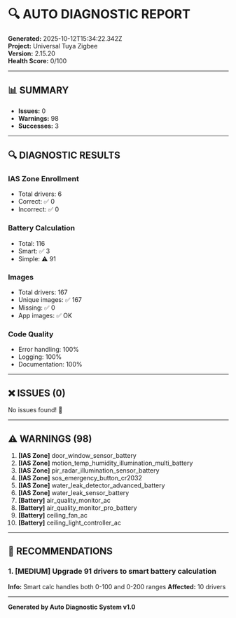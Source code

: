 # 🔍 AUTO DIAGNOSTIC REPORT

**Generated:** 2025-10-12T15:34:22.342Z  
**Project:** Universal Tuya Zigbee  
**Version:** 2.15.20  
**Health Score:** 0/100

---

## 📊 SUMMARY

- **Issues:** 0
- **Warnings:** 98
- **Successes:** 3

---

## 🔍 DIAGNOSTIC RESULTS

### IAS Zone Enrollment
- Total drivers: 6
- Correct: ✅ 0
- Incorrect: ✅ 0

### Battery Calculation
- Total: 116
- Smart: ✅ 3
- Simple: ⚠️ 91

### Images
- Total drivers: 167
- Unique images: ✅ 167
- Missing: ✅ 0
- App images: ✅ OK

### Code Quality
- Error handling: 100%
- Logging: 100%
- Documentation: 100%

---

## ❌ ISSUES (0)

No issues found! 🎉

---

## ⚠️ WARNINGS (98)

1. **[IAS Zone]** door_window_sensor_battery
2. **[IAS Zone]** motion_temp_humidity_illumination_multi_battery
3. **[IAS Zone]** pir_radar_illumination_sensor_battery
4. **[IAS Zone]** sos_emergency_button_cr2032
5. **[IAS Zone]** water_leak_detector_advanced_battery
6. **[IAS Zone]** water_leak_sensor_battery
7. **[Battery]** air_quality_monitor_ac
8. **[Battery]** air_quality_monitor_pro_battery
9. **[Battery]** ceiling_fan_ac
10. **[Battery]** ceiling_light_controller_ac

---

## 🎯 RECOMMENDATIONS

### 1. [MEDIUM] Upgrade 91 drivers to smart battery calculation

**Info:** Smart calc handles both 0-100 and 0-200 ranges
**Affected:** 10 drivers

---

**Generated by Auto Diagnostic System v1.0**
